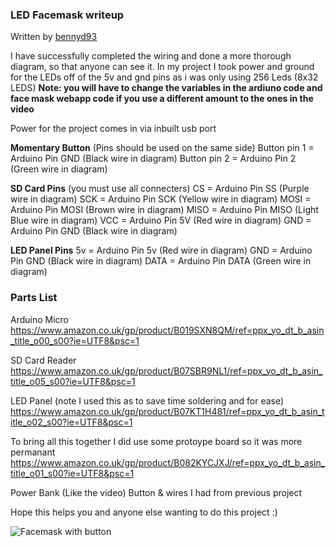 ### LED Facemask writeup
Written by [bennyd93](https://github.com/bennyd93)

I have successfully completed the wiring and done a more thorough diagram, so that anyone can see it. In my project I took power and ground for the LEDs off of the 5v and gnd pins as i was only using 256 Leds (8x32 LEDS)
**Note: you will have to change the variables in the ardiuno code and face mask webapp code if you use a different amount to the ones in the video** 

Power for the project comes in via inbuilt usb port

**Momentary Button** (Pins should be used on the same side)
Button pin 1 = Arduino Pin GND (Black wire in diagram)
Button pin 2 = Arduino Pin 2 (Green wire in diagram)

**SD Card Pins** (you must use all connecters)
CS = Arduino Pin SS (Purple wire in diagram)
SCK = Arduino Pin SCK (Yellow wire in diagram)
MOSI = Arduino Pin MOSI (Brown wire in diagram)
MISO = Arduino Pin MISO (Light Blue wire in diagram)
VCC = Arduino Pin 5V (Red wire in diagram)
GND = Arduino Pin GND (Black wire in diagram)

**LED Panel Pins**
5v = Arduino Pin 5v (Red wire in diagram)
GND = Arduino Pin GND (Black wire in diagram)
DATA = Arduino Pin DATA (Green wire in diagram)


### Parts List

Arduino Micro
https://www.amazon.co.uk/gp/product/B019SXN8QM/ref=ppx_yo_dt_b_asin_title_o00_s00?ie=UTF8&psc=1 

SD Card Reader 
https://www.amazon.co.uk/gp/product/B07SBR9NL1/ref=ppx_yo_dt_b_asin_title_o05_s00?ie=UTF8&psc=1

LED Panel (note I used this as to save time soldering and for ease)
https://www.amazon.co.uk/gp/product/B07KT1H481/ref=ppx_yo_dt_b_asin_title_o02_s00?ie=UTF8&psc=1

To bring all this together I did use some protoype board so it was more permanant 
https://www.amazon.co.uk/gp/product/B082KYCJXJ/ref=ppx_yo_dt_b_asin_title_o01_s00?ie=UTF8&psc=1

Power Bank (Like the video)
Button & wires I had from previous project 

Hope this helps you and anyone else wanting to do this project :)

![Facemask with button](https://user-images.githubusercontent.com/17152151/86175625-96fe9800-bb1b-11ea-919d-b1f5a1d48ebf.png)



